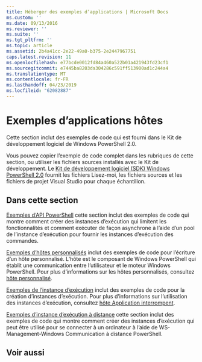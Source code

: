 ```yaml
---
title: Héberger des exemples d’applications | Microsoft Docs
ms.custom: ''
ms.date: 09/13/2016
ms.reviewer: ''
ms.suite: ''
ms.tgt_pltfrm: ''
ms.topic: article
ms.assetid: 2b4a41cc-2e22-49a0-b375-2e2447967751
caps.latest.revision: 11
ms.openlocfilehash: e77bcde0012fd84a460a522b01a421943fd23cf1
ms.sourcegitcommit: e7445ba8203da304286c591ff513900ad1c244a4
ms.translationtype: MT
ms.contentlocale: fr-FR
ms.lasthandoff: 04/23/2019
ms.locfileid: "62082887"
---
```

# <a name="host-application-samples"></a>Exemples d’applications hôtes

Cette section inclut des exemples de code qui est fourni dans le Kit de développement logiciel de Windows PowerShell 2.0.

 Vous pouvez copier l’exemple de code complet dans les rubriques de cette section, ou utiliser les fichiers sources installés avec le Kit de développement. Le [Kit de développement logiciel (SDK) Windows PowerShell 2.0](https://www.microsoft.com/en-us/download/details.aspx?id=2560) fournit les fichiers Lisez-moi, les fichiers sources et les fichiers de projet Visual Studio pour chaque échantillon.

## <a name="in-this-section"></a>Dans cette section

 [Exemples d’API PowerShell](./windows-powershell-api-samples.md) cette section inclut des exemples de code qui montre comment créer des instances d’exécution qui limitent les fonctionnalités et comment exécuter de façon asynchrone à l’aide d’un pool de l’instance d’exécution pour fournir les instances d’exécution des commandes.

 [Exemples d’hôtes personnalisés](./custom-host-samples.md) inclut des exemples de code pour l’écriture d’un hôte personnalisé. L’hôte est le composant de Windows PowerShell qui établit une communication entre l’utilisateur et le moteur Windows PowerShell. Pour plus d’informations sur les hôtes personnalisés, consultez [hôte personnalisé](https://msdn.microsoft.com/en-us/library/ee706563(v=vs.85).aspx).

 [Exemples de l’instance d’exécution](./runspace-samples.md) inclut des exemples de code pour la création d’instances d’exécution. Pour plus d’informations sur l’utilisation des instances d’exécution, consultez [hôte Application interrompent](https://msdn.microsoft.com/en-us/library/ee706563(v=vs.85).aspx).

 [Exemples d’instance d’exécution à distance](./remote-runspace-samples.md) cette section inclut des exemples de code qui montre comment créer des instances d’exécution qui peut être utilisé pour se connecter à un ordinateur à l’aide de WS-Management-Windows Communication à distance PowerShell.

## <a name="see-also"></a>Voir aussi
